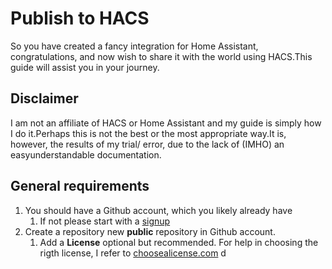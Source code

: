 # Publish to HACS
So you have created a fancy integration for Home Assistant, congratulations, and now wish to share it with the world using HACS.This guide will assist you in your journey.
## Disclaimer
I am not an affiliate of HACS or Home Assistant and my guide is simply how I do it.Perhaps this is not the best or the most appropriate way.It is, however, the results of my trial/ error, due to the lack of (IMHO) an easyunderstandable documentation.
## General requirements
1. You should have a Github account, which you likely already have
    1. If not please start with a [signup](https://github.com/signup?ref_cta=Sign+up&ref_loc=header+logged+out&ref_page=%2F&source=header-home)
2. Create a repository new **public** repository in Github account.
    1. Add a **License** optional but recommended. For help in choosing the rigth license, I refer to [choosealicense.com](https://choosealicense.com/)
d